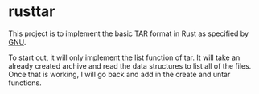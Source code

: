 # rusttar

This project is to implement the basic TAR format in Rust as specified by
[GNU](http://www.gnu.org/software/tar/manual/html_node/Standard.html).

To start out, it will only implement the list function of tar.  It will take an already created archive and read the data structures to list all of the files.  Once that is working, I will go back and add in the create and untar functions.

